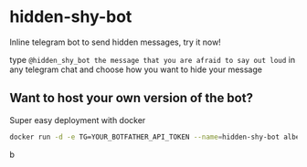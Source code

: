 # hidden-shy-bot
Inline telegram bot to send hidden messages, try it now!

type `@hidden_shy_bot the message that you are afraid to say out loud` in any telegram chat and choose how you want to hide your message

## Want to host your own version of the bot?

Super easy deployment with docker

```bash
docker run -d -e TG=YOUR_BOTFATHER_API_TOKEN --name=hidden-shy-bot albertoxamin/hidden-shy-bot
```


b